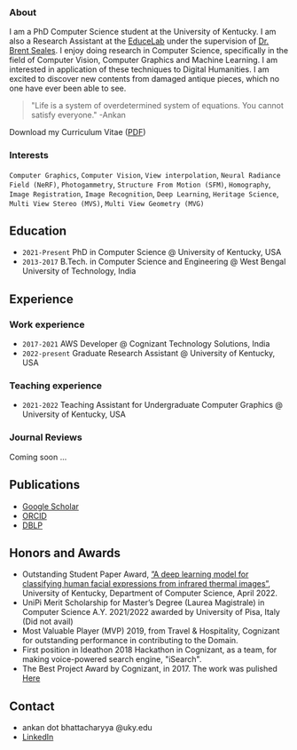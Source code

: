### About

I am a PhD Computer Science student at the University of Kentucky. I am also a Research Assistant at the [EduceLab](https://educelab.engr.uky.edu/directory) under the supervision of [Dr. Brent Seales](https://educelab.engr.uky.edu/w-brent-seales). I enjoy doing research in Computer Science, specifically in the field of Computer Vision, Computer Graphics and Machine Learning. I am interested in application of these techniques to Digital Humanities. I am excited to discover new contents from damaged antique pieces, which no one have ever been able to see.

>"Life is a system of overdetermined system of equations. You cannot satisfy everyone."
>-Ankan


Download my Curriculum Vitae ([PDF](abh-curriculum-vitae.pdf))

### Interests

`Computer Graphics`, `Computer Vision`, `View interpolation`, `Neural Radiance Field (NeRF)`, `Photogammetry`, `Structure From Motion (SFM)`, `Homography`, `Image Registration`, `Image Recognition`, `Deep Learning`, `Heritage Science`, `Multi View Stereo (MVS)`, `Multi View Geometry (MVG)`

## Education
- `2021-Present` PhD in Computer Science @ University of Kentucky, USA
- `2013-2017` B.Tech. in Computer Science and Engineering @ West Bengal University of Technology, India

## Experience
### Work experience
- `2017-2021` AWS Developer @ Cognizant Technology Solutions, India
- `2022-present` Graduate Research Assistant @ University of Kentucky, USA

### Teaching experience
- `2021-2022` Teaching Assistant for Undergraduate Computer Graphics @ University of Kentucky, USA

### Journal Reviews
Coming soon ...

## Publications
- [Google Scholar](https://scholar.google.co.in/citations?user=oGPRM7gAAAAJ&hl=en)
- [ORCID](https://orcid.org/0000-0002-5399-8703)
- [DBLP](https://dblp.org/pid/220/8851.html)

## Honors and Awards
- Outstanding Student Paper Award, [”A deep learning model for classifying human facial expressions from infrared
thermal images”](https://www.nature.com/articles/s41598-021-99998-z), University of Kentucky, Department of Computer Science, April 2022.
-  UniPi Merit Scholarship for Master’s Degree (Laurea Magistrale) in Computer Science A.Y. 2021/2022 awarded by
University of Pisa, Italy (Did not avail)
-  Most Valuable Player (MVP) 2019, from Travel & Hospitality, Cognizant for outstanding performance in contributing to the Domain.
- First position in Ideathon 2018 Hackathon in Cognizant, as a team, for making voice-powered search engine, "iSearch".
- The Best Project Award by Cognizant, in 2017. The work was pulished [Here](https://link.springer.com/article/10.1007/s00521-019-04518-w)


## Contact
- ankan dot bhattacharyya @uky.edu
- [LinkedIn](https://www.linkedin.com/in/ankancs94/)


<!--## Test
Display Table in README.md file in Git


| FirstName     | LastName      | City   
| ------------- | ------------- | --------    |
| `John`        | Test1         | `NewYork`   |
| `Bob`         | Test2         | `Toronto`   |
-->

<!--
**iamankan/iamankan** is a ✨ _special_ ✨ repository because its `README.md` (this file) appears on your GitHub profile.

Here are some ideas to get you started:

- 🔭 I’m currently working on ...
- 🌱 I’m currently learning ...
- 👯 I’m looking to collaborate on ...
- 🤔 I’m looking for help with ...
- 💬 Ask me about ...
- 📫 How to reach me: ...
- 😄 Pronouns: ...
- ⚡ Fun fact: ...
-->
